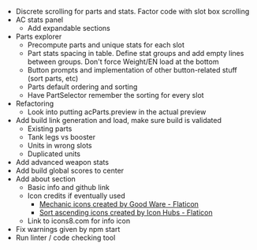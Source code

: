 * Discrete scrolling for parts and stats. Factor code with slot box scrolling
* AC stats panel
	* Add expandable sections
* Parts explorer
	* Precompute parts and unique stats for each slot
	* Part stats spacing in table. Define stat groups and add empty lines between groups. Don't
	force Weight/EN load at the bottom
	* Button prompts and implementation of other button-related stuff (sort parts, etc)
	* Parts default ordering and sorting
	* Have PartSelector remember the sorting for every slot
* Refactoring
	* Look into putting acParts.preview in the actual preview
* Add build link generation and load, make sure build is validated
	* Existing parts
	* Tank legs vs booster
	* Units in wrong slots
	* Duplicated units
* Add advanced weapon stats
* Add build global scores to center
* Add about section
	* Basic info and github link
	* Icon credits if eventually used
		* <a href="https://www.flaticon.com/free-icons/mechanic" title="mechanic icons">Mechanic 
		icons created by Good Ware - Flaticon</a>
		* <a href="https://www.flaticon.com/free-icons/sort-ascending" title="sort ascending icons">Sort ascending icons created by Icon Hubs - Flaticon</a>
	* Link to icons8.com for info icon
* Fix warnings given by npm start
* Run linter / code checking tool